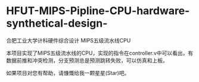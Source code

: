 # HFUT-MIPS-Pipline-CPU-hardware-synthetical-design-
合肥工业大学计科硬件综合设计 MIPS五级流水线CPU

本项目实现了MIPS五级流水线的CPU，实现的指令在controller.v中可以看出，有数据前推和冲突检测，分支预测总是预测跳转失败，可以仿真和上板。

如果项目对您有帮助，请慷慨给我一颗星星(Star)吧。
